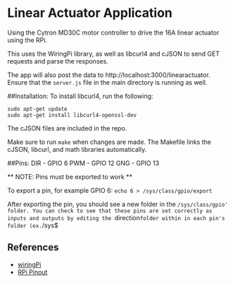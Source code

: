 # Linear Actuator Application

Using the Cytron MD30C motor controller to drive the 16A linear actuator using the RPi.

This uses the WiringPi library, as well as libcurl4 and cJSON to send GET requests and parse the responses.

The app will also post the data to http://localhost:3000/linearactuator. Ensure that the `server.js` file in the main directory is running as well.

##Installation:
To install libcurl4, run the following:

```
sudo apt-get update
sudo apt-get install libcurl4-openssl-dev
```

The cJSON files are included in the repo. 

Make sure to run `make` when changes are made. The Makefile links the cJSON, libcurl, and math libraries automatically.

##Pins:
DIR - GPIO 6
PWM - GPIO 12
GNG - GPIO 13 

** NOTE: Pins must be exported to work **

To export a pin, for example GPIO 6:
`echo 6 > /sys/class/gpio/export`

After exporting the pin, you should see a new folder in the `/sys/class/gpio' folder. You can check to see that these pins are set correctly as inputs and outputs by editing the `direction` folder within in each pin's folder (ex. `/sys$

## References

+ [wiringPi](http://andyseasysite.com/?page_id=145)
+ [RPi Pinout](https://pinout.xyz/)


